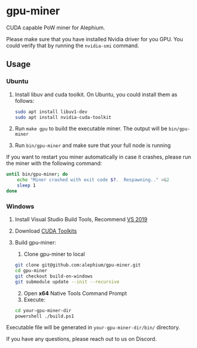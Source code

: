 # gpu-miner

CUDA capable PoW miner for Alephium.

Please make sure that you have installed Nvidia driver for you GPU. You could verify that by running the `nvidia-smi` command.

## Usage

### Ubuntu

1. Install libuv and cuda toolkit. On Ubuntu, you could install them as follows:

    ``` sh
    sudo apt install libuv1-dev
    sudo apt install nvidia-cuda-toolkit
    ```

2. Run `make gpu` to build the executable miner. The output will be `bin/gpu-miner`
3. Run `bin/gpu-miner` and make sure that your full node is running

If you want to restart you miner automatically in case it crashes, please run the miner with the following command:

``` sh
until bin/gpu-miner; do
    echo "Miner crashed with exit code $?.  Respawning.." >&2
    sleep 1
done
```

### Windows

1. Install Visual Studio Build Tools, Recommend [VS 2019](https://visualstudio.microsoft.com/vs/older-downloads/#visual-studio-2019-and-other-products)
2. Download [CUDA Toolkits](https://developer.nvidia.com/cuda-downloads?target_os=Windows&target_arch=x86_64)
3. Build gpu-miner:
   1. Clone gpu-miner to local

   ``` sh
   git clone git@github.com:alephium/gpu-miner.git
   cd gpu-miner
   git checkout build-on-windows
   git submodule update --init --recursive
   ```
   2. Open **x64** Native Tools Command Prompt
   3. Execute:
   
   ```sh
   cd your-gpu-miner-dir
   powershell ./build.ps1
   ```

Executable file will be generated in `your-gpu-miner-dir/bin/` directory.

If you have any questions, please reach out to us on Discord.
